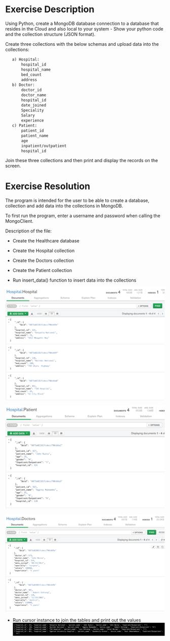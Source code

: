 # Exercise Description

Using Python, create a MongoDB database connection to a database that resides in the Cloud and also local to your
system - Show your python code and the collection structure (JSON format).

Create three collections with the below schemas and upload data into the collections:

       a) Hospital:
           hospital_id
           hospital_name
           bed_count
           address
       b) Doctor:
           doctor_id
           doctor_name
           hospital_id
           date_joined
           Speciality
           Salary
           experience
       c) Patient:
           patient_id
           patient_name
           age
           inpatient/outpatient
           hospital_id

Join these three collections and then print and display the records on the screen.


# Exercise Resolution

The program is intended for the user to be able to create a database, collection and add data into the collections in MongoDB. 

To first run the program, enter a username and password when calling the MongoClient.

Description of the file:

- Create the Healthcare database 

- Create the Hospital collection

- Create the Doctors collection

- Create the Patient collection

- Run insert_data() function to insert data into the collections

![Hospital Collection](https://github.com/Jomondi/MongoDB_Project2/blob/main/Images/Hospital_Collection.png)

![Patient Collection](https://github.com/Jomondi/MongoDB_Project2/blob/main/Images/Patient_Collection.png)

![Doctor Collection](https://github.com/Jomondi/MongoDB_Project2/blob/main/Images/Doctor_Collection.png)

- Run cursor instance to join the tables and print out the values
![Joined Collection](https://github.com/Jomondi/MongoDB_Project2/blob/main/Images/Joined_Collections.png)






